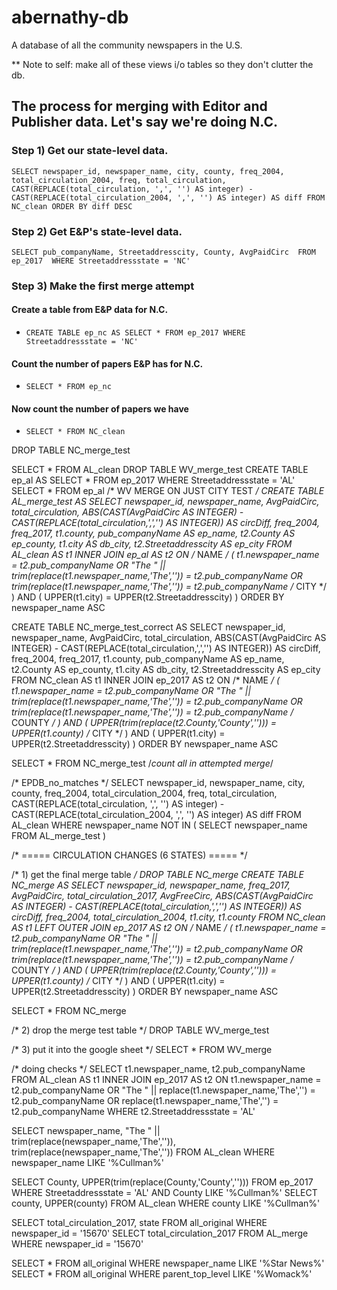 # abernathy-db
A database of all the community newspapers in the U.S.

** Note to self: make all of these views i/o tables so they don't clutter the db.


## The process for merging with Editor and Publisher data. Let's say we're doing N.C.

### Step 1) Get our state-level data.

`SELECT newspaper_id, newspaper_name, city, county, freq_2004, total_circulation_2004, freq, total_circulation,
CAST(REPLACE(total_circulation, ',', '') AS integer) - CAST(REPLACE(total_circulation_2004, ',', '') AS integer) AS diff
FROM NC_clean
ORDER BY diff DESC`

### Step 2) Get E&P's state-level data.

`SELECT pub_companyName, Streetaddresscity, County, AvgPaidCirc 
FROM ep_2017 
WHERE Streetaddressstate = 'NC'`

### Step 3) Make the first merge attempt

#### Create a table from E&P data for N.C.
  - `CREATE TABLE ep_nc AS SELECT * FROM ep_2017 WHERE Streetaddressstate = 'NC'`
#### Count the number of papers E&P has for N.C.
  - `SELECT * FROM ep_nc`
#### Now count the number of papers we have 
  - `SELECT * FROM NC_clean`

DROP TABLE NC_merge_test

SELECT * FROM AL_clean
DROP TABLE WV_merge_test
CREATE TABLE ep_al AS SELECT * FROM ep_2017 WHERE Streetaddressstate = 'AL'
SELECT * FROM ep_al
/* WV MERGE ON JUST CITY TEST */
CREATE TABLE AL_merge_test AS
SELECT newspaper_id, newspaper_name, AvgPaidCirc, total_circulation, 
ABS(CAST(AvgPaidCirc AS INTEGER) - CAST(REPLACE(total_circulation,',','') AS INTEGER)) AS circDiff,
freq_2004, freq_2017, t1.county,
pub_companyName AS ep_name, t2.County AS ep_county, t1.city AS db_city, t2.Streetaddresscity AS ep_city
FROM AL_clean AS t1
INNER JOIN ep_al AS t2
ON 
/* NAME */
(	t1.newspaper_name = t2.pub_companyName
	OR 
	"The " || trim(replace(t1.newspaper_name,'The','')) = t2.pub_companyName
	OR
	trim(replace(t1.newspaper_name,'The','')) = t2.pub_companyName
/* CITY */
) AND (
	UPPER(t1.city) = UPPER(t2.Streetaddresscity)
)
ORDER BY newspaper_name ASC

CREATE TABLE NC_merge_test_correct AS
SELECT newspaper_id, newspaper_name, AvgPaidCirc, total_circulation, 
ABS(CAST(AvgPaidCirc AS INTEGER) - CAST(REPLACE(total_circulation,',','') AS INTEGER)) AS circDiff,
freq_2004, freq_2017, t1.county,
pub_companyName AS ep_name, t2.County AS ep_county, t1.city AS db_city, t2.Streetaddresscity AS ep_city
FROM NC_clean AS t1
INNER JOIN ep_2017 AS t2
ON 
/* NAME */
(	t1.newspaper_name = t2.pub_companyName
	OR 
	"The " || trim(replace(t1.newspaper_name,'The','')) = t2.pub_companyName
	OR
	trim(replace(t1.newspaper_name,'The','')) = t2.pub_companyName
/* COUNTY */
) AND (
	UPPER(trim(replace(t2.County,'County',''))) = UPPER(t1.county)
/* CITY */
) AND (
	UPPER(t1.city) = UPPER(t2.Streetaddresscity)
)
ORDER BY newspaper_name ASC

SELECT * FROM NC_merge_test /*count all in attempted merge*/


/* EPDB_no_matches */
SELECT newspaper_id, newspaper_name, city, county, freq_2004, total_circulation_2004, freq, total_circulation,
CAST(REPLACE(total_circulation, ',', '') AS integer) - CAST(REPLACE(total_circulation_2004, ',', '') AS integer) AS diff 
FROM AL_clean 
WHERE newspaper_name NOT IN (
SELECT newspaper_name FROM AL_merge_test
)


/* ===== CIRCULATION CHANGES (6 STATES) ===== */

/* 1) get the final merge table */
DROP TABLE NC_merge
CREATE TABLE NC_merge AS
SELECT newspaper_id, newspaper_name, freq_2017, AvgPaidCirc, total_circulation_2017, AvgFreeCirc,
ABS(CAST(AvgPaidCirc AS INTEGER) - CAST(REPLACE(total_circulation,',','') AS INTEGER)) AS circDiff,
freq_2004, total_circulation_2004, t1.city, t1.county
FROM NC_clean AS t1
LEFT OUTER JOIN ep_2017 AS t2
ON 
/* NAME */
(	t1.newspaper_name = t2.pub_companyName
	OR 
	"The " || trim(replace(t1.newspaper_name,'The','')) = t2.pub_companyName
	OR
	trim(replace(t1.newspaper_name,'The','')) = t2.pub_companyName
/* COUNTY */
) AND (
	UPPER(trim(replace(t2.County,'County',''))) = UPPER(t1.county)
/* CITY */
) AND (
	UPPER(t1.city) = UPPER(t2.Streetaddresscity)
)
ORDER BY newspaper_name ASC

SELECT * FROM NC_merge

/* 2) drop the merge test table */
DROP TABLE WV_merge_test

/* 3) put it into the google sheet */
SELECT * FROM WV_merge


/* doing checks */
SELECT t1.newspaper_name, t2.pub_companyName 
FROM AL_clean AS t1
INNER JOIN ep_2017 AS t2 ON
t1.newspaper_name = t2.pub_companyName
OR 
"The " || replace(t1.newspaper_name,'The','') = t2.pub_companyName
OR
replace(t1.newspaper_name,'The','') = t2.pub_companyName
WHERE t2.Streetaddressstate	= 'AL'

SELECT newspaper_name, "The " || trim(replace(newspaper_name,'The','')), trim(replace(newspaper_name,'The',''))
FROM AL_clean WHERE newspaper_name LIKE '%Cullman%'
	
SELECT County, UPPER(trim(replace(County,'County',''))) FROM ep_2017 WHERE Streetaddressstate = 'AL'
AND County LIKE '%Cullman%'
SELECT county, UPPER(county) FROM AL_clean WHERE county LIKE '%Cullman%'

SELECT total_circulation_2017, state FROM all_original WHERE newspaper_id = '15670'
SELECT total_circulation_2017 FROM AL_merge WHERE newspaper_id = '15670'


SELECT * FROM all_original WHERE newspaper_name LIKE '%Star News%'
SELECT * FROM all_original WHERE parent_top_level LIKE '%Womack%'
